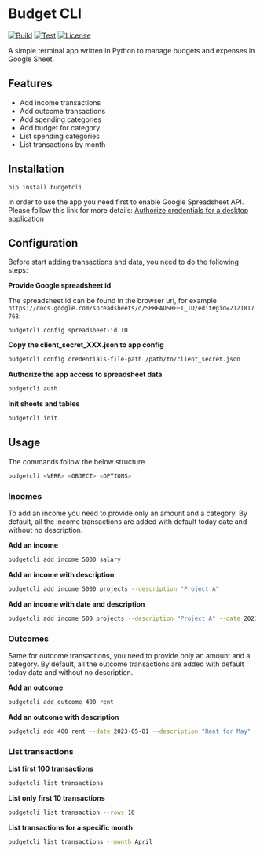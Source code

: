 # Budget CLI

[![Build](https://github.com/madalinpopa/budgetcli/actions/workflows/build.yaml/badge.svg)](https://github.com/madalinpopa/budgetcli/actions/workflows/build.yaml) [![Test](https://github.com/coderustle/budgetcli/actions/workflows/test.yaml/badge.svg)](https://github.com/coderustle/budgetcli/actions/workflows/test.yaml) [![License](https://img.shields.io/pypi/l/budgetcli)](https://img.shields.io/pypi/l/budgetcli)

A simple terminal app written in Python to manage budgets and expenses in Google Sheet.

## Features

- Add income transactions 
- Add outcome transactions
- Add spending categories
- Add budget for category
- List spending categories
- List transactions by month

## Installation

```
pip install budgetcli
```

In order to use the app you need first to enable Google Spreadsheet API. Please follow this link for more details: [Authorize credentials for a desktop application](https://developers.google.com/sheets/api/quickstart/python)

## Configuration
Before start adding transactions and data, you need to do the following steps:

**Provide Google spreadsheet id**

The spreadsheet id can be found in the browser url, for example `https://docs.google.com/spreadsheets/d/SPREADSHEET_ID/edit#gid=2121817768`. 
```
budgetcli config spreadsheet-id ID
```

**Copy the client_secret_XXX.json to app config**
```bash
budgetcli config credentials-file-path /path/to/client_secret.json
```

**Authorize the app access to spreadsheet data**
```bash
budgetcli auth
```

**Init sheets and tables**
```bash
budgetcli init
```

## Usage

The commands follow the below structure.
```bash
budgetcli <VERB> <OBJECT> <OPTIONS>
```
### Incomes
To add an income you need to provide only an amount and a category. By default, all the income transactions are added
with default today date and without no description.

**Add an income**
```bash
budgetcli add income 5000 salary
```

**Add an income with description**
```bash
budgetcli add income 5000 projects --description "Project A"
```

**Add an income with date and description**
```bash
budgetcli add income 500 projects --description "Project A" --date 2023-04-01
```

### Outcomes
Same for outcome transactions, you need to provide only an amount and a category. By default, all the outcome transactions are added
with default today date and without no description.

**Add an outcome**
```bash
budgetcli add outcome 400 rent
```

**Add an outcome with description**
```bash
budgetcli add 400 rent --date 2023-05-01 --description "Rent for May"
```

### List transactions

**List first 100 transactions**
```bash
budgetcli list transactions
```

**List only first 10 transactions**
```bash
budgetcli list transaction --rows 10
```

**List transactions for a specific month**
```bash
budgetcli list transactions --month April 
```
